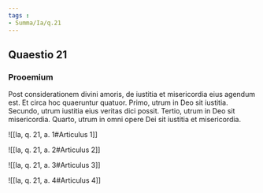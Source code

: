 ```yaml
---
tags : 
- Summa/Ia/q.21
---
```


## Quaestio 21

### Prooemium

Post considerationem divini amoris, de iustitia et misericordia eius agendum est. Et circa hoc quaeruntur quatuor. Primo, utrum in Deo sit iustitia. Secundo, utrum iustitia eius veritas dici possit. Tertio, utrum in Deo sit misericordia. Quarto, utrum in omni opere Dei sit iustitia et misericordia.

![[Ia, q. 21, a. 1#Articulus 1]]

![[Ia, q. 21, a. 2#Articulus 2]]

![[Ia, q. 21, a. 3#Articulus 3]]

![[Ia, q. 21, a. 4#Articulus 4]]


